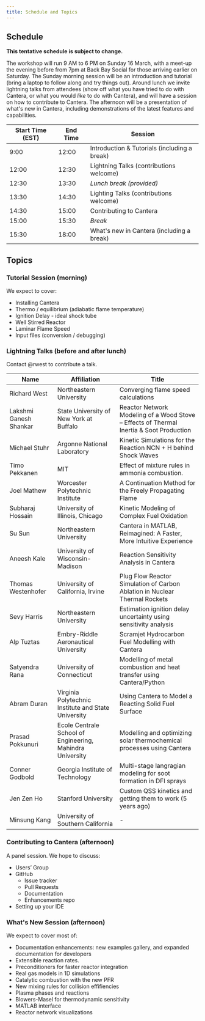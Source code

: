 ```yaml
---
title: Schedule and Topics
---
```


## Schedule

**This tentative schedule is subject to change.**

The workshop will run 9 AM to 6 PM on Sunday 16 March, with a meet-up the evening before from 7pm at Back Bay Social for those arriving earlier on Saturday.
The Sunday morning session will be an introduction and tutorial (bring a laptop to follow along and try things out).
Around lunch we invite lightning talks from attendees (show off what you have tried to do with Cantera, or what you would *like* to do with Cantera), and will have a session on how to contribute to Cantera.
The afternoon will be a presentation of what's new in Cantera, including demonstrations of the latest features and capabilities.


| Start Time (EST) | End Time | Session      |
|------------------|----------|--------------|
| 9:00  | 12:00 | Introduction & Tutorials (including a break) |
| 12:00 | 12:30 | Lightning Talks (contributions welcome)  |
| 12:30 | 13:30 | *Lunch break (provided)*           |
| 13:30 | 14:30 | Lighting Talks (contributions welcome)  |
| 14:30 | 15:00 | Contributing to Cantera                      |
| 15:00 | 15:30 | *Break*       |
| 15:30 | 18:00 | What's new in Cantera (including a break)  |

## Topics

### Tutorial Session (morning)

We expect to cover:
- Installing Cantera
- Thermo / equilibrium (adiabatic flame temperature)
- Ignition Delay - ideal shock tube
- Well Stirred Reactor
- Laminar Flame Speed
- Input files (conversion / debugging)

### Lightning Talks (before and after lunch)

Contact @rwest to contribute a talk.

| Name              | Affiliation                                                | Title |
|------------------------|------------------------------------------------------------|----------------------------------------|
| Richard West          | Northeastern University                                   | Converging flame speed calculations   |
| Lakshmi Ganesh Shankar| State University of New York at Buffalo                   | Reactor Network Modeling of a Wood Stove – Effects of Thermal Inertia & Soot Production |
| Michael Stuhr        | Argonne National Laboratory                               | Kinetic Simulations for the Reaction NCN + H behind Shock Waves |
| Timo Pekkanen       | MIT                                                        | Effect of mixture rules in ammonia combustion. |
| Joel Mathew        | Worcester Polytechnic Institute                           | A Continuation Method for the Freely Propagating Flame |
| Subharaj Hossain    | University of Illinois, Chicago                          | Kinetic Modeling of Complex Fuel Oxidation |
| Su Sun              | Northeastern University                                   | Cantera in MATLAB, Reimagined: A Faster, More Intuitive Experience |
| Aneesh Kale        | University of Wisconsin-Madison                           | Reaction Sensitivity Analysis in Cantera |
| Thomas Westenhofer  | University of California, Irvine                          | Plug Flow Reactor Simulation of Carbon Ablation in Nuclear Thermal Rockets |
| Sevy Harris        | Northeastern University                                   | Estimation ignition delay uncertainty using sensitivity analysis |
| Alp Tuztas        | Embry-Riddle Aeronautical University                        | Scramjet Hydrocarbon Fuel Modelling with Cantera |
| Satyendra Rana    | University of Connecticut                                  | Modelling of metal combustion and heat transfer using Cantera/Python |
| Abram Duran      | Virginia Polytechnic Institute and State University        | Using Cantera to Model a Reacting Solid Fuel Surface |
| Prasad Pokkunuri | Ecole Centrale School of Engineering, Mahindra University | Modelling and optimizing solar thermochemical processes using Cantera |
| Conner Godbold   | Georgia Institute of Technology                           | Multi-stage langragian modeling for soot formation in DFI sprays |
| Jen Zen Ho       | Stanford University                                       | Custom QSS kinetics and getting them to work (5 years ago) |
| Minsung Kang     | University of Southern California                         | - |


### Contributing to Cantera (afternoon)
A panel session.
We hope to discuss:
- Users’ Group
- GitHub
   - Issue tracker
   - Pull Requests
   - Documentation
   - Enhancements repo
- Setting up your IDE



### What's New Session (afternoon)

We expect to cover most of:

- Documentation enhancements: new examples gallery, and expanded documentation for developers
- Extensible reaction rates.
- Preconditioners for faster reactor integration
- Real gas models in 1D simulations
- Catalytic combustion with the new PFR
- New mixing rules for collision effifiencies
- Plasma phases and reactions
- Blowers-Masel for thermodynamic sensitivity
- MATLAB interface
- Reactor network visualizations


